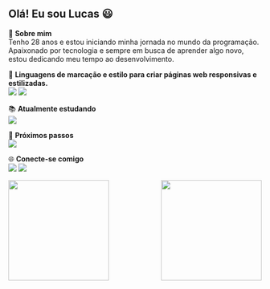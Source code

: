 ## Olá! Eu sou Lucas 😃

🎯 **Sobre mim**  
Tenho 28 anos e estou iniciando minha jornada no mundo da programação. Apaixonado por tecnologia e sempre em busca de aprender algo novo, estou dedicando meu tempo ao desenvolvimento.

🚀 **Linguagens de marcação e estilo para criar páginas web responsivas e estilizadas.**  
 <img src="https://img.shields.io/badge/HTML5-E34F26?style=for-the-badge&logo=html5&logoColor=white"> 
 <img src="https://img.shields.io/badge/CSS3-1572B6?style=for-the-badge&logo=css3&logoColor=white">  
 
📚 **Atualmente estudando**  
<img src="https://img.shields.io/badge/JavaScript-323330?style=for-the-badge&logo=javascript&logoColor=F7DF1E">

🔮 **Próximos passos**  
<img src="https://img.shields.io/badge/React-20232A?style=for-the-badge&logo=react&logoColor=61DAFB">

🌐 **Conecte-se comigo**  
<a href="https://www.instagram.com/lucassilva_z/"><img src="https://img.shields.io/badge/Instagram-E4405F?style=for-the-badge&logo=instagram&logoColor=white"></a>
<a href="https://www.facebook.com/profile.php?id=100009952359777"><img src="https://img.shields.io/badge/Facebook-1877F2?style=for-the-badge&logo=facebook&logoColor=white">
</a>

<div style="display: flex; justify-content: space-between;">
    <img src="https://github-readme-stats.vercel.app/api?username=lucas-silva95&show_icons=true&theme=radical" style="height: 200px;">
    <img src="https://github-readme-stats.vercel.app/api/top-langs/?username=lucas-silva95&layout=compact" style="height: 200px;">
</div>


